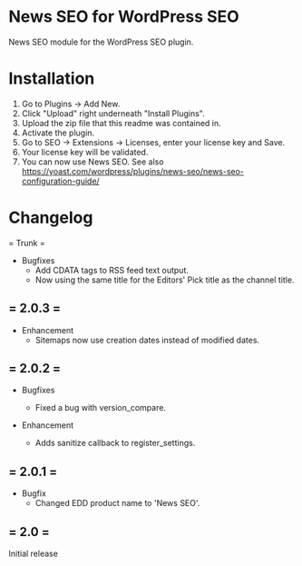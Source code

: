 News SEO for WordPress SEO
==========================

News SEO module for the WordPress SEO plugin.

Installation
============

1. Go to Plugins -> Add New.
2. Click "Upload" right underneath "Install Plugins".
3. Upload the zip file that this readme was contained in.
4. Activate the plugin.
5. Go to SEO -> Extensions -> Licenses, enter your license key and Save.
6. Your license key will be validated.
7. You can now use News SEO. See also https://yoast.com/wordpress/plugins/news-seo/news-seo-configuration-guide/

Changelog
=========

= Trunk =

* Bugfixes
  * Add CDATA tags to RSS feed text output.
  * Now using the same title for the Editors' Pick title as the channel title.

= 2.0.3 =
----------
* Enhancement
  * Sitemaps now use creation dates instead of modified dates.

= 2.0.2 =
----------
* Bugfixes
  * Fixed a bug with version_compare.

* Enhancement
  * Adds sanitize callback to register_settings.

= 2.0.1 =
----------
* Bugfix
  * Changed EDD product name to 'News SEO'.

= 2.0 =
-------
Initial release
